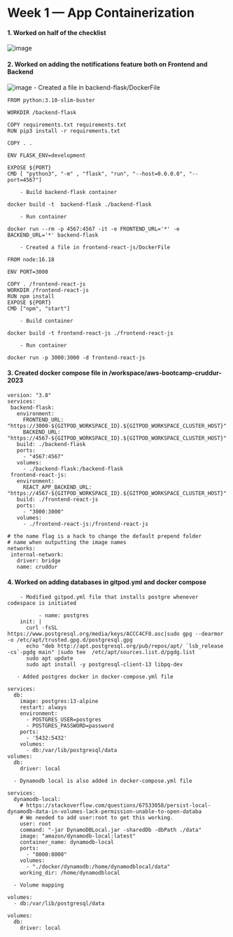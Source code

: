 # Week 1 — App Containerization


#### 1. Worked on half of the checklist
  ![image](https://user-images.githubusercontent.com/56792014/220051713-6a5c386e-ee6f-4acd-af9a-566762c8a9a5.png)
  
#### 2. Worked on adding the notifications feature both on Frontend and Backend
![image](https://user-images.githubusercontent.com/56792014/220064570-be7187dd-3314-4eb7-b3f4-3d4fe167dc8f.png)
        - Created a file in backend-flask/DockerFile
          
```
FROM python:3.10-slim-buster

WORKDIR /backend-flask

COPY requirements.txt requirements.txt
RUN pip3 install -r requirements.txt

COPY . .

ENV FLASK_ENV=development

EXPOSE ${PORT}
CMD [ "python3", "-m" , "flask", "run", "--host=0.0.0.0", "--port=4567"]
```
        - Build backend-flask container
```
docker build -t  backend-flask ./backend-flask
```
      
        - Run container
```
docker run --rm -p 4567:4567 -it -e FRONTEND_URL='*' -e BACKEND_URL='*' backend-flask 
```

        - Created a file in frontend-react-js/DockerFile
```
FROM node:16.18

ENV PORT=3000

COPY . /frontend-react-js
WORKDIR /frontend-react-js
RUN npm install
EXPOSE ${PORT}
CMD ["npm", "start"]
```
        - Build container
```
docker build -t frontend-react-js ./frontend-react-js
```
        - Run container
```
docker run -p 3000:3000 -d frontend-react-js
```        

#### 3. Created docker compose file in /workspace/aws-bootcamp-cruddur-2023
 ```
version: "3.8"
services:
  backend-flask:
    environment:
      FRONTEND_URL: "https://3000-${GITPOD_WORKSPACE_ID}.${GITPOD_WORKSPACE_CLUSTER_HOST}"
      BACKEND_URL: "https://4567-${GITPOD_WORKSPACE_ID}.${GITPOD_WORKSPACE_CLUSTER_HOST}"
    build: ./backend-flask
    ports:
      - "4567:4567"
    volumes:
      - ./backend-flask:/backend-flask
  frontend-react-js:
    environment:
      REACT_APP_BACKEND_URL: "https://4567-${GITPOD_WORKSPACE_ID}.${GITPOD_WORKSPACE_CLUSTER_HOST}"
    build: ./frontend-react-js
    ports:
      - "3000:3000"
    volumes:
      - ./frontend-react-js:/frontend-react-js

# the name flag is a hack to change the default prepend folder
# name when outputting the image names
networks: 
  internal-network:
    driver: bridge
    name: cruddur
```


#### 4. Worked on adding databases in gitpod.yml and docker compose
        - Modified gitpod.yml file that installs postgre whenever codespace is initiated
          
``` 
          - name: postgres
    init: |
      curl -fsSL https://www.postgresql.org/media/keys/ACCC4CF8.asc|sudo gpg --dearmor -o /etc/apt/trusted.gpg.d/postgresql.gpg
      echo "deb http://apt.postgresql.org/pub/repos/apt/ `lsb_release -cs`-pgdg main" |sudo tee  /etc/apt/sources.list.d/pgdg.list
      sudo apt update
      sudo apt install -y postgresql-client-13 libpq-dev
```
       - Added postgres docker in docker-compose.yml file

```
services:
  db:
    image: postgres:13-alpine
    restart: always
    environment:
      - POSTGRES_USER=postgres
      - POSTGRES_PASSWORD=password
    ports:
      - '5432:5432'
    volumes: 
      - db:/var/lib/postgresql/data
volumes:
  db:
    driver: local
```

      - Dynamodb local is also added in docker-compose.yml file
```
services:
  dynamodb-local:
    # https://stackoverflow.com/questions/67533058/persist-local-dynamodb-data-in-volumes-lack-permission-unable-to-open-databa
    # We needed to add user:root to get this working.
    user: root
    command: "-jar DynamoDBLocal.jar -sharedDb -dbPath ./data"
    image: "amazon/dynamodb-local:latest"
    container_name: dynamodb-local
    ports:
      - "8000:8000"
    volumes:
      - "./docker/dynamodb:/home/dynamodblocal/data"
    working_dir: /home/dynamodblocal
```
      - Volume mapping
```
volumes: 
  - db:/var/lib/postgresql/data

volumes:
  db:
    driver: local
```
